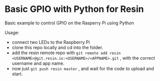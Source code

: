 # Basic GPIO with Python for Resin

Basic example to control GPIO on the Rasperry Pi using Python

Usage:

* connect two LEDs to the Raspberry Pi
* clone this repo locally and cd into the folder.
* add the resin remote repo with `git remote add resin <USERNAME>@git.resin.io:<USERNAME>/<APPNAME>.git` , with the correct username and app name.
* now just `git push resin master` , and wait for the code to upload and start.